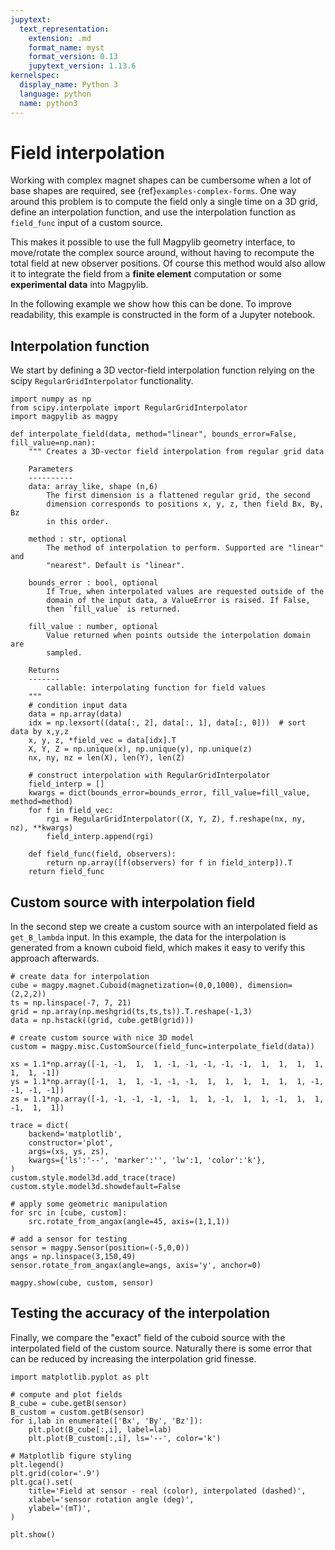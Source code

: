 ```yaml
---
jupytext:
  text_representation:
    extension: .md
    format_name: myst
    format_version: 0.13
    jupytext_version: 1.13.6
kernelspec:
  display_name: Python 3
  language: python
  name: python3
---
```


# Field interpolation

Working with complex magnet shapes can be cumbersome when a lot of base shapes are required, see {ref}`examples-complex-forms`. One way around this problem is to compute the field only a single time on a 3D grid, define an interpolation function, and use the interpolation function as `field_func` input of a custom source.

This makes it possible to use the full Magpylib geometry interface, to move/rotate the complex source around, without having to recompute the total field at new observer positions. Of course this method would also allow it to integrate the field from a **finite element** computation or some **experimental data** into Magpylib.

In the following example we show how this can be done. To improve readability, this example is constructed in the form of a Jupyter notebook.

## Interpolation function

We start by defining a 3D vector-field interpolation function relying on the scipy `RegularGridInterpolator` functionality.

```{code-cell} ipython3
import numpy as np
from scipy.interpolate import RegularGridInterpolator
import magpylib as magpy

def interpolate_field(data, method="linear", bounds_error=False, fill_value=np.nan):
    """ Creates a 3D-vector field interpolation from regular grid data

    Parameters
    ----------
    data: array_like, shape (n,6)
        The first dimension is a flattened regular grid, the second
        dimension corresponds to positions x, y, z, then field Bx, By, Bz
        in this order.

    method : str, optional
        The method of interpolation to perform. Supported are "linear" and
        "nearest". Default is "linear".

    bounds_error : bool, optional
        If True, when interpolated values are requested outside of the
        domain of the input data, a ValueError is raised. If False,
        then `fill_value` is returned.

    fill_value : number, optional
        Value returned when points outside the interpolation domain are
        sampled.

    Returns
    -------
        callable: interpolating function for field values
    """
    # condition input data
    data = np.array(data)
    idx = np.lexsort((data[:, 2], data[:, 1], data[:, 0]))  # sort data by x,y,z
    x, y, z, *field_vec = data[idx].T
    X, Y, Z = np.unique(x), np.unique(y), np.unique(z)
    nx, ny, nz = len(X), len(Y), len(Z)

    # construct interpolation with RegularGridInterpolator
    field_interp = []
    kwargs = dict(bounds_error=bounds_error, fill_value=fill_value, method=method)
    for f in field_vec:
        rgi = RegularGridInterpolator((X, Y, Z), f.reshape(nx, ny, nz), **kwargs)
        field_interp.append(rgi)

    def field_func(field, observers):
        return np.array([f(observers) for f in field_interp]).T
    return field_func
```

## Custom source with interpolation field

In the second step we create a custom source with an interpolated field as `get_B_lambda` input. In this example, the data for the interpolation is generated from a known cuboid field, which makes it easy to verify this approach afterwards.

```{code-cell} ipython3
# create data for interpolation
cube = magpy.magnet.Cuboid(magnetization=(0,0,1000), dimension=(2,2,2))
ts = np.linspace(-7, 7, 21)
grid = np.array(np.meshgrid(ts,ts,ts)).T.reshape(-1,3)
data = np.hstack((grid, cube.getB(grid)))

# create custom source with nice 3D model
custom = magpy.misc.CustomSource(field_func=interpolate_field(data))

xs = 1.1*np.array([-1, -1,  1,  1, -1, -1, -1, -1, -1,  1,  1,  1,  1, 1,  1, -1])
ys = 1.1*np.array([-1,  1,  1, -1, -1, -1,  1,  1,  1,  1,  1,  1, -1, -1, -1, -1])
zs = 1.1*np.array([-1, -1, -1, -1, -1,  1,  1, -1,  1,  1, -1,  1,  1, -1,  1,  1])

trace = dict(
    backend='matplotlib',
    constructor='plot',
    args=(xs, ys, zs),
    kwargs={'ls':'--', 'marker':'', 'lw':1, 'color':'k'},
)
custom.style.model3d.add_trace(trace)
custom.style.model3d.showdefault=False

# apply some geometric manipulation
for src in [cube, custom]:
    src.rotate_from_angax(angle=45, axis=(1,1,1))

# add a sensor for testing
sensor = magpy.Sensor(position=(-5,0,0))
angs = np.linspace(3,150,49)
sensor.rotate_from_angax(angle=angs, axis='y', anchor=0)

magpy.show(cube, custom, sensor)
```

## Testing the accuracy of the interpolation

Finally, we compare the "exact" field of the cuboid source with the interpolated field of the custom source. Naturally there is some error that can be reduced by increasing the interpolation grid finesse.

```{code-cell} ipython3
import matplotlib.pyplot as plt

# compute and plot fields
B_cube = cube.getB(sensor)
B_custom = custom.getB(sensor)
for i,lab in enumerate(['Bx', 'By', 'Bz']):
    plt.plot(B_cube[:,i], label=lab)
    plt.plot(B_custom[:,i], ls='--', color='k')

# Matplotlib figure styling
plt.legend()
plt.grid(color='.9')
plt.gca().set(
    title='Field at sensor - real (color), interpolated (dashed)',
    xlabel='sensor rotation angle (deg)',
    ylabel='(mT)',
)

plt.show()
```
